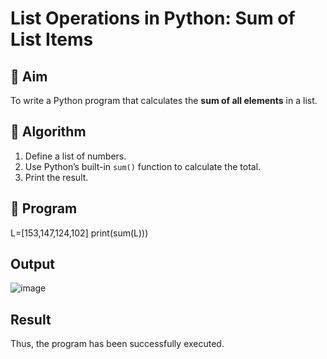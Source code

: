 # List Operations in Python: Sum of List Items

## 🎯 Aim
To write a Python program that calculates the **sum of all elements** in a list.

## 🧠 Algorithm
1. Define a list of numbers.
2. Use Python’s built-in `sum()` function to calculate the total.
3. Print the result.

## 🧾 Program

 L=[153,147,124,102] 
print(sum(L)))

## Output
![image](https://github.com/user-attachments/assets/f9700713-5a88-41fd-bb56-848a89cfc92f)

## Result
Thus, the program has been successfully executed.
